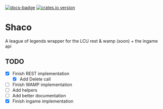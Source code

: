 [![docs-badge][]][docs] [![crates.io version]][crates.io link]

# Shaco

A league of legends wrapper for the LCU rest & wamp (soon) + the ingame api

## TODO

- [x] Finish REST implementation
    - [x] Add Delete call
- [ ] Finish WAMP implementation
- [ ] Add helpers
- [ ] Add better documentation
- [x] Finish ingame implementation

[docs-badge]: https://img.shields.io/badge/docs-online-5023dd.svg?style=flat-square
[docs]: https://docs.rs/shaco
[crates.io link]: https://crates.io/crates/shaco
[crates.io version]: https://img.shields.io/crates/v/shaco.svg?style=flat-square